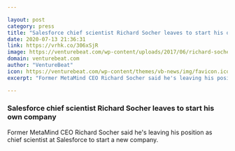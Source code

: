 ```yaml
---

layout: post
category: press
title: "Salesforce chief scientist Richard Socher leaves to start his own company"
date: 2020-07-13 21:36:31
link: https://vrhk.co/306xSjR
image: https://venturebeat.com/wp-content/uploads/2017/06/richard-socher-salesforce-bloomberg.jpg?w=1200&strip=all
domain: venturebeat.com
author: "VentureBeat"
icon: https://venturebeat.com/wp-content/themes/vb-news/img/favicon.ico
excerpt: "Former MetaMind CEO Richard Socher said he's leaving his position as chief scientist at Salesforce to start a new company."

---
```


### Salesforce chief scientist Richard Socher leaves to start his own company

Former MetaMind CEO Richard Socher said he's leaving his position as chief scientist at Salesforce to start a new company.